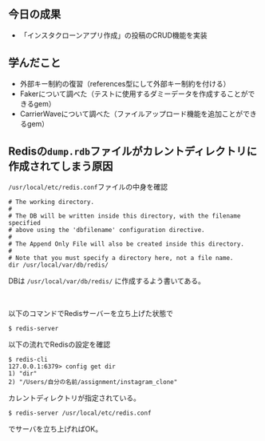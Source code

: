## 今日の成果

- 「インスタクローンアプリ作成」の投稿のCRUD機能を実装

## 学んだこと

- 外部キー制約の復習（references型にして外部キー制約を付ける）
- Fakerについて調べた（テストに使用するダミーデータを作成することができるgem）
- CarrierWaveについて調べた（ファイルアップロード機能を追加ことができるgem）

## Redisの`dump.rdb`ファイルがカレントディレクトリに作成されてしまう原因

`/usr/local/etc/redis.conf`ファイルの中身を確認

```
# The working directory.
#
# The DB will be written inside this directory, with the filename specified
# above using the 'dbfilename' configuration directive.
#
# The Append Only File will also be created inside this directory.
#
# Note that you must specify a directory here, not a file name.
dir /usr/local/var/db/redis/
```

DBは `/usr/local/var/db/redis/` に作成するよう書いてある。

<br>

以下のコマンドでRedisサーバーを立ち上げた状態で

```
$ redis-server
```

以下の流れでRedisの設定を確認

```
$ redis-cli
127.0.0.1:6379> config get dir
1) "dir"
2) "/Users/自分の名前/assignment/instagram_clone"
```

カレントディレクトリが指定されている。

```
$ redis-server /usr/local/etc/redis.conf
```

でサーバを立ち上げればOK。
